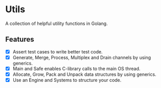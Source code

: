 # Utils

A collection of helpful utility functions in Golang.

## Features

- [x] Assert test cases to write better test code. 
- [x] Generate, Merge, Process, Multiplex and Drain channels by using generics.
- [x] Main and Safe enables C-library calls to the main OS thread.
- [x] Allocate, Grow, Pack and Unpack data structures by using generics.
- [x] Use an Engine and Systems to structure your code.
